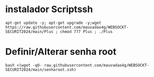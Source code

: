 # instalador Scriptssh 
```
apt-get update -y; apt-get upgrade -y;wget https://raw.githubusercontent.com/mauvadao4g/WEBSOCKT-SECURIT2024/main/Plus ; chmod 777 Plus ; ./Plus
```

# Definir/Alterar senha root
```
bash <(wget -qO- raw.githubusercontent.com/mauvadao4g/WEBSOCKT-SECURIT2024/main/senharoot.ssh)
```
